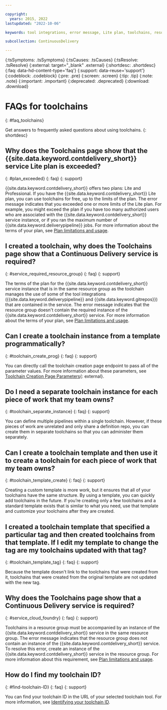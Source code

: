 ```yaml
---

copyright:
  years: 2015, 2022
lastupdated: "2022-10-06"

keywords: tool integrations, error message, Lite plan, toolchains, resource groups, IBM Cloud

subcollection: ContinuousDelivery

---
```


{:tsSymptoms: .tsSymptoms}
{:tsCauses: .tsCauses}
{:tsResolve: .tsResolve}
{:external: target="_blank" .external}
{:shortdesc: .shortdesc}
{:faq: data-hd-content-type='faq'}
{:support: data-reuse='support'}
{:codeblock: .codeblock}
{:pre: .pre}
{:screen: .screen}
{:tip: .tip}
{:note: .note}
{:important: .important}
{:deprecated: .deprecated}
{:download: .download}

# FAQs for toolchains
{: #faq_toolchains}

Get answers to frequently asked questions about using toolchains.
{: shortdesc} 


## Why does the Toolchains page show that the {{site.data.keyword.contdelivery_short}} service Lite plan is exceeded?
{: #plan_exceeded}
{: faq}
{: support}

{{site.data.keyword.contdelivery_short}} offers two plans: Lite and Professional. If you have the {{site.data.keyword.contdelivery_short}} Lite plan, you can use toolchains for free, up to the limits of the plan. The error message indicates that you exceeded one or more limits of the Lite plan. For example, you might exceed the plan if you have too many authorized users who are associated with the {{site.data.keyword.contdelivery_short}} service instance, or if you ran the maximum number of {{site.data.keyword.deliverypipeline}} jobs. For more information about the terms of your plan, see [Plan limitations and usage](/docs/services/ContinuousDelivery?topic=ContinuousDelivery-limitations_usage).


## I created a toolchain, why does the Toolchains page show that a Continuous Delivery service is required?
{: #service_required_resource_group}
{: faq}
{: support}

The terms of the plan for the {{site.data.keyword.contdelivery_short}} service instance that is in the same resource group as the toolchain manages the use of some of the tool integrations ({{site.data.keyword.deliverypipeline}} and {{site.data.keyword.gitrepos}}) that are contained in the service. The error message indicates that the resource group doesn't contain the required instance of the {{site.data.keyword.contdelivery_short}} service. For more information about the terms of your plan, see [Plan limitations and usage](/docs/services/ContinuousDelivery?topic=ContinuousDelivery-limitations_usage).


## Can I create a toolchain instance from a template programmatically?
{: #toolchain_create_prog}
{: faq}
{: support}

You can directly call the toolchain creation page endpoint to pass all of the parameter values. For more information about these parameters, see [Toolchain Creation Page Parameters](https://github.com/open-toolchain/sdk/wiki/Toolchain-Creation-page-parameters){: external}.


## Do I need a separate toolchain instance for each piece of work that my team owns?
{: #toolchain_separate_instance}
{: faq}
{: support}

You can define multiple pipelines within a single toolchain. However, if these pieces of work are unrelated and only share a definition repo, you can create them in separate toolchains so that you can administer them separately.


## Can I create a toolchain template and then use it to create a toolchain for each piece of work that my team owns?
{: #toolchain_template_create}
{: faq}
{: support}

Creating a custom template is more work, but it ensures that all of your toolchains have the same structure. By using a template, you can quickly add toolchains in the future. If you’re creating only a few toolchains and a standard template exists that is similar to what you need, use that template and customize your toolchains after they are created.


## I created a toolchain template that specified a particular tag and then created toolchains from that template. If I edit my template to change the tag are my toolchains updated with that tag?
{: #toolchain_template_tag}
{: faq}
{: support}

Because the template doesn't link to the toolchains that were created from it, toolchains that were created from the original template are not updated with the new tag.


## Why does the Toolchains page show that a Continuous Delivery service is required?
{: #service_cloud_foundry}
{: faq}
{: support}

Toolchains in a resource group must be accompanied by an instance of the {{site.data.keyword.contdelivery_short}} service in the same resource group. The error message indicates that the resource group does not contain an instance of the {{site.data.keyword.contdelivery_short}} service. To resolve this error, create an instance of the {{site.data.keyword.contdelivery_short}} service in the resource group. For more information about this requirement, see [Plan limitations and usage](/docs/ContinuousDelivery?topic=ContinuousDelivery-limitations_usage).


## How do I find my toolchain ID?
{: #find-toolchain-ID}
{: faq}
{: support}

You can find your toolchain ID in the URL of your selected toolchain tool. For more information, see [Identifying your toolchain ID](/docs/ContinuousDelivery?topic=ContinuousDelivery-aggregating-multiple-sources). 
